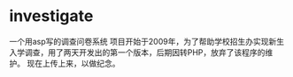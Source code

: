 investigate
===========

一个用asp写的调查问卷系统
项目开始于2009年，为了帮助学校招生办实现新生入学调查，用了两天开发出的第一个版本，后期因转PHP，放弃了该程序的维护。
现在上传上来，以做纪念。
